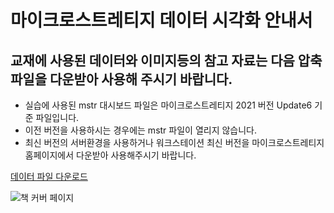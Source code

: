 마이크로스트레티지 데이터 시각화 안내서 
======================================

교재에 사용된 데이터와 이미지등의 참고 자료는 다음 압축파일을 다운받아 사용해 주시기 바랍니다.
------------------------------------------------------------------------------------------- 

* 실습에 사용된 mstr 대시보드 파일은 마이크로스트레티지 2021 버전 Update6 기준 파일입니다. 
* 이전 버전을 사용하시는 경우에는 mstr 파일이 열리지 않습니다. 
* 최신 버전의 서버환경을 사용하거나 워크스테이션 최신 버전을 마이크로스트레티지 홈페이지에서 다운받아 사용해주시기 바랍니다. 

[데이터 파일 다운로드](MstrGuideBookDataFiles.zip)


![책 커버 페이지]({{site.url}}/images/logo.png)